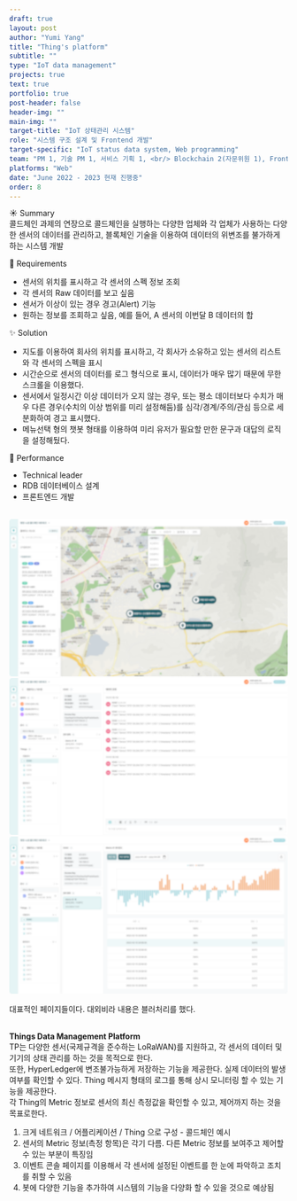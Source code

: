 ```yaml
---
draft: true
layout: post
author: "Yumi Yang"
title: "Thing's platform"
subtitle: ""
type: "IoT data management"
projects: true
text: true
portfolio: true
post-header: false
header-img: ""
main-img: ""
target-title: "IoT 상태관리 시스템"
role: "시스템 구조 설계 및 Frontend 개발"
target-specific: "IoT status data system, Web programming"
team: "PM 1, 기술 PM 1, 서비스 기획 1, <br/> Blockchain 2(자문위원 1), Front-end 2, Back-end 1, 디자이너 1"
platforms: "Web"
date: "June 2022 - 2023 현재 진행중"
order: 8
---
```


☀️ Summary <br/>
콜드체인 과제의 연장으로 콜드체인을 실행하는 다양한 업체와 각 업체가 사용하는 다양한 센서의 데이터를 관리하고, 블록체인 기술을 이용하여 데이터의 위변조를 불가하게 하는 시스템 개발

🌱 Requirements <br/>

- 센서의 위치를 표시하고 각 센서의 스펙 정보 조회
- 각 센서의 Raw 데이터를 보고 싶음
- 센서가 이상이 있는 경우 경고(Alert) 기능
- 원하는 정보를 조회하고 싶음, 예를 들어, A 센서의 이번달 B 데이터의 합

✨ Solution <br/>

- 지도를 이용하여 회사의 위치를 표시하고, 각 회사가 소유하고 있는 센서의 리스트와 각 센서의 스펙을 표시
- 시간순으로 센서의 데이터를 로그 형식으로 표시, 데이터가 매우 많기 때문에 무한 스크롤을 이용했다.
- 센서에서 일정시간 이상 데이터가 오지 않는 경우, 또는 평소 데이터보다 수치가 매우 다른 경우(수치의 이상 범위를 미리 설정해둠)를 심각/경계/주의/관심 등으로 세분화하여 경고 표시했다.
- 메뉴선택 형의 챗봇 형태를 이용하여 미리 유저가 필요할 만한 문구과 대답의 로직을 설정해뒀다.

💐 Performance <br/>

- Technical leader
- RDB 데이터베이스 설계
- 프론트엔드 개발
  <br/> <br/>

![1](img/1.png)
![3](img/3.png)
![4](img/4.png)

대표적인 페이지들이다. 대외비라 내용은 블러처리를 했다.<br><br>

<strong>Things Data Management Platform</strong><br>
TP는 다양한 센서(국제규격을 준수하는 LoRaWAN)를 지원하고, 각 센서의 데이터 및 기기의 상태 관리를 하는 것을 목적으로 한다.
<br>
또한, HyperLedger에 변조불가능하게 저장하는 기능을 제공한다. 실제 데이터의 발생 여부를 확인할 수 있다.
Thing 메시지 형태의 로그를 통해 상시 모니터링 할 수 있는 기능을 제공한다.
<br>
각 Thing의 Metric 정보로 센서의 최신 측정값을 확인할 수 있고, 제어까지 하는 것을 목표로한다.

<ol>
<li> 크게 네트워크 / 어플리케이션 / Thing 으로 구성 - 콜드체인 예시</li>
<li> 센서의 Metric 정보(측정 항목)은 각기 다름. 다른 Metric 정보를 보여주고 제어할 수 있는 부분이 특징임</li>
<li> 이벤트 콘솔 페이지를 이용해서 각 센서에 설정된 이벤트를 한 눈에 파악하고 조치를 취할 수 있음</li>
<li> 봇에 다양한 기능을 추가하여 시스템의 기능을 다양화 할 수 있을 것으로 예상됨 </li>
</ol>
<br>
